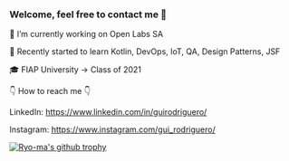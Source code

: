 ### Welcome, feel free to contact me 👋

🔭 I’m currently working on Open Labs SA

🌱 Recently started to learn Kotlin, DevOps, IoT, QA, Design Patterns, JSF 

🎓 FIAP University -> Class of 2021 

👇 How to reach me 👇

LinkedIn: https://www.linkedin.com/in/guirodriguero/

Instagram: https://www.instagram.com/gui_rodriguero/

[![Ryo-ma's github trophy](https://github-profile-trophy.vercel.app/?username=GuiRodriguero&row=1)](https://github.com/ryo-ma/github-profile-trophy)
